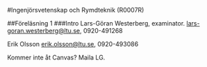 #Ingenjörsvetenskap och Rymdteknik (R0007R)

##Föreläsning 1
###Intro
Lars-Göran Westerberg, examinator.
lars-goran.westerberg@ltu.se, 0920-491268

Erik Olsson
erik.olsson@ltu.se, 0920-493086

Kommer inte åt Canvas? Maila LG.

